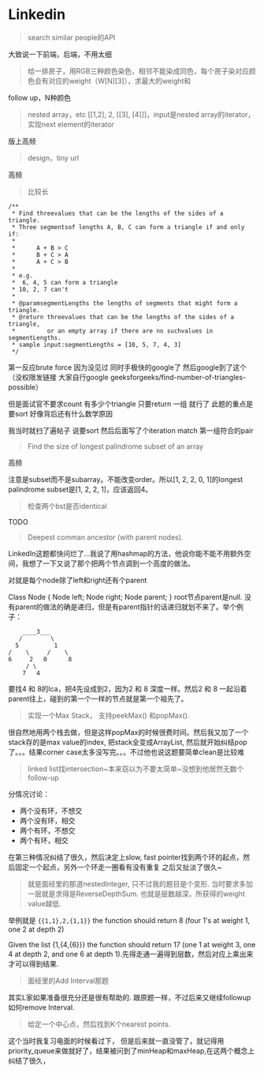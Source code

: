 # Linkedin

> search similar people的API

大致说一下前端，后端，不用太细

> 给一排房子，用RGB三种颜色染色，相邻不能染成同色，每个房子染对应颜色会有对应的weight（W[N][3]），求最大的weight和

follow up，N种颜色

> nested array，etc [[1,2], 2, [[3], [4]]]，input是nested array的iterator，实现next element的iterator

版上高频 


> design，tiny url 

高频


> 比较长  

    /**
     * Find threevalues that can be the lengths of the sides of a triangle.
     * Three segmentsof lengths A, B, C can form a triangle if and only if:
     *
     *      A + B > C
     *      B + C > A
     *      A + C > B
     *
     * e.g.
     *  6, 4, 5 can form a triangle
     * 10, 2, 7 can't
     *
     * @paramsegmentLengths the lengths of segments that might form a triangle.
     * @return threevalues that can be the lengths of the sides of a triangle,
     *         or an empty array if there are no suchvalues in segmentLengths.
     * sample input:segmentLengths = [10, 5, 7, 4, 3]
     */
     
第一反应brute force 因为没见过 同时手极快的google了 然后google到了这个（没权限发链接 大家自行google geeksforgeeks/find-number-of-triangles-possible）

但是面试官不要求count 有多少个triangle 只要return 一组 就行了 此题的重点是要sort 好像背后还有什么数学原因

我当时就扫了遍帖子 说要sort 然后后面写了个iteration match 第一组符合的pair


> Find the size of longest palindrome subset of an array

高频

注意是subset而不是subarray。不能改变order。所以[1, 2, 2, 0, 1]的longest palindrome subset是[1, 2, 2, 1]，应该返回4。

> 检查两个bst是否identical

TODO


> Deepest comman ancestor (with parent nodes).

LinkedIn这题都快问烂了...我说了用hashmap的方法，他说你能不能不用额外空间，我想了一下又说了那个把两个节点调到一个高度的做法。

对就是每个node除了left和right还有个parent

Class Node {
       Node left;
       Node right;
       Node parent;
}
root节点parent是null. 没有parent的做法的确是递归，但是有parent指针的话递归就划不来了。举个例子：

        ____3___
       /        \
      5          1
    /    \     /    \
    6     2   0      8
         / \
        7   4

要找4 和 8的lca，把4先设成到2，因为2 和 8 深度一样。然后2 和 8 一起沿着parent往上，碰到的第一个一样的节点就是第一个祖先了。

> 实现一个Max Stack， 支持peekMax() 和popMax().

很自然地用两个栈去做，但是这样popMax的时候很费时间。然后我又加了一个stack存的是max value的index, 把stack全变成ArrayList, 然后就开始纠结pop了。。。结果corner case太多没写完。。。不过他也说这题要简单clean是比较难



> linked list找intersection~本来窃以为不要太简单~没想到他居然无数个follow-up

分情况讨论：

+ 两个没有环，不想交
+ 两个没有环，相交
+ 两个有环，不想交
+ 两个有环，相交

在第三种情况纠结了很久，然后决定上slow, fast pointer找到两个环的起点，然后固定一个起点，另外一个环走一圈看有没有重复
之后又扯淡了很久~

> 就是面经里的那道nestedInteger, 只不过我的题目是个变形. 当时要求多加一层就是求得是ReverseDepthSum. 也就是层数越深，所获得的weight value越低.

举例就是 `{{1,1},2,{1,1}}` the function should return 8 (four 1's at weight 1, one 2 at depth 2)

Given the list {1,{4,{6}}} the function should return 17 (one 1 at weight 3, one 4 at depth 2, and one 6 at depth 1).先得走通一遍得到层数，然后对应上乘出来才可以得到结果.

> 面经里的Add Interval那题

其实L家如果准备很充分还是很有帮助的. 跟原题一样，不过后来又继续followup如何remove Interval.

> 给定一个中心点，然后找到K个nearest points.　

这个当时我复习电面的时候看过下，
但是后来就一直没管了，就记得用priority_queue来做就好了，结果被问到了minHeap和maxHeap,在这两个概念上纠结了很久，